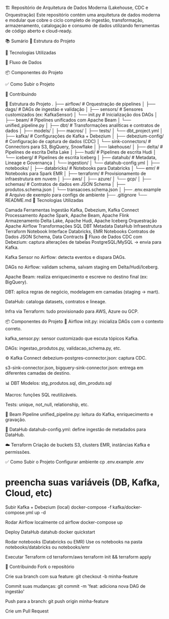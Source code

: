 🏗️ Repositório de Arquitetura de Dados Moderna (Lakehouse, CDC e Orquestração)
Este repositório contém uma arquitetura de dados moderna e modular que cobre o ciclo completo de ingestão, transformação, armazenamento, catalogação e consumo de dados utilizando ferramentas de código aberto e cloud-ready.

📚 Sumário
📁 Estrutura do Projeto

🔧 Tecnologias Utilizadas

🚀 Fluxo de Dados

📦 Componentes do Projeto

✅ Como Subir o Projeto

👥 Contribuindo

📁 Estrutura do Projeto
.
├── airflow/                  # Orquestração de pipelines
│   ├── dags/                # DAGs de ingestão e validação
│   ├── sensors/             # Sensores customizados (ex: KafkaSensor)
│   └── init.py              # Inicialização dos DAGs
│
├── beam/                    # Pipelines unificados com Apache Beam
│   └── unified_pipeline.py
│
├── dbt/                     # Transformações analíticas e contratos de dados
│   ├── models/
│   ├── macros/
│   ├── tests/
│   └── dbt_project.yml
│
├── kafka/                   # Configurações de Kafka + Debezium
│   ├── debezium-config/     # Configuração de captura de dados (CDC)
│   └── sink-connectors/     # Connectors para S3, BigQuery, Snowflake
│
├── lakehouse/
│   ├── delta/               # Pipelines de escrita Delta Lake
│   ├── hudi/                # Pipelines de escrita Hudi
│   └── iceberg/            # Pipelines de escrita Iceberg
│
├── datahub/                 # Metadata, Lineage e Governança
│   └── ingestion/
│       └── datahub-config.yml
│
├── notebooks/
│   ├── databricks/          # Notebooks para Databricks
│   └── emr/                 # Notebooks para Spark EMR
│
├── terraform/               # Provisionamento de infraestrutura em nuvem
│   ├── aws/
│   ├── azure/
│   └── gcp/
│
├── schemas/                 # Contratos de dados em JSON Schema
│   ├── produtos.schema.json
│   └── transacoes.schema.json
│
├── .env.example             # Arquivo de exemplo para configs de ambiente
├── .gitignore
└── README.md
🔧 Tecnologias Utilizadas

Camada	Ferramentas
Ingestão	Kafka, Debezium, Kafka Connect
Processamento	Apache Spark, Apache Beam, Apache Flink
Armazenamento	Delta Lake, Apache Hudi, Apache Iceberg
Orquestração	Apache Airflow
Transformações SQL	DBT
Metadata	DataHub
Infraestrutura	Terraform
Notebook Interface	Databricks, EMR Notebooks
Contratos de Dados	JSON Schema, Data Contracts
🚀 Fluxo de Dados
CDC com Debezium: captura alterações de tabelas PostgreSQL/MySQL → envia para Kafka.

Kafka Sensor no Airflow: detecta eventos e dispara DAGs.

DAGs no Airflow: validam schema, salvam staging em Delta/Hudi/Iceberg.

Apache Beam: realiza enriquecimento e escreve no destino final (ex: BigQuery).

DBT: aplica regras de negócio, modelagem em camadas (staging → mart).

DataHub: cataloga datasets, contratos e lineage.

Infra via Terraform: tudo provisionado para AWS, Azure ou GCP.

📦 Componentes do Projeto
🧩 Airflow
init.py: inicializa DAGs com o contexto correto.

kafka_sensor.py: sensor customizado que escuta tópicos Kafka.

DAGs: ingestao_produtos.py, validacao_schema.py, etc.

⚙️ Kafka Connect
debezium-postgres-connector.json: captura CDC.

s3-sink-connector.json, bigquery-sink-connector.json: entrega em diferentes camadas de destino.

📊 DBT
Modelos: stg_produtos.sql, dim_produto.sql

Macros: funções SQL reutilizáveis.

Tests: unique, not_null, relationship, etc.

🧪 Beam Pipeline
unified_pipeline.py: leitura do Kafka, enriquecimento e gravação.

🧬 DataHub
datahub-config.yml: define ingestão de metadados para DataHub.

☁️ Terraform
Criação de buckets S3, clusters EMR, instâncias Kafka e permissões.

✅ Como Subir o Projeto
Configurar ambiente
cp .env.example .env

# preencha suas variáveis (DB, Kafka, Cloud, etc)
Subir Kafka + Debezium (local)
docker-compose -f kafka/docker-compose.yml up -d

Rodar Airflow localmente
cd airflow
docker-compose up

Deploy DataHub
datahub docker quickstart

Rodar notebooks (Databricks ou EMR)
Use os notebooks na pasta notebooks/databricks ou notebooks/emr

Executar Terraform
cd terraform/aws
terraform init && terraform apply

👥 Contribuindo
Fork o repositório

Crie sua branch com sua feature: git checkout -b minha-feature

Commit suas mudanças: git commit -m 'feat: adiciona nova DAG de ingestão'

Push para a branch: git push origin minha-feature

Crie um Pull Request